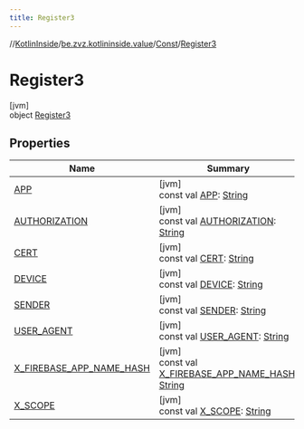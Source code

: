 ```yaml
---
title: Register3
---
```

//[KotlinInside](../../../../index.html)/[be.zvz.kotlininside.value](../../index.html)/[Const](../index.html)/[Register3](index.html)



# Register3



[jvm]\
object [Register3](index.html)



## Properties


| Name | Summary |
|---|---|
| [APP](-a-p-p.html) | [jvm]<br>const val [APP](-a-p-p.html): [String](https://kotlinlang.org/api/latest/jvm/stdlib/kotlin/-string/index.html) |
| [AUTHORIZATION](-a-u-t-h-o-r-i-z-a-t-i-o-n.html) | [jvm]<br>const val [AUTHORIZATION](-a-u-t-h-o-r-i-z-a-t-i-o-n.html): [String](https://kotlinlang.org/api/latest/jvm/stdlib/kotlin/-string/index.html) |
| [CERT](-c-e-r-t.html) | [jvm]<br>const val [CERT](-c-e-r-t.html): [String](https://kotlinlang.org/api/latest/jvm/stdlib/kotlin/-string/index.html) |
| [DEVICE](-d-e-v-i-c-e.html) | [jvm]<br>const val [DEVICE](-d-e-v-i-c-e.html): [String](https://kotlinlang.org/api/latest/jvm/stdlib/kotlin/-string/index.html) |
| [SENDER](-s-e-n-d-e-r.html) | [jvm]<br>const val [SENDER](-s-e-n-d-e-r.html): [String](https://kotlinlang.org/api/latest/jvm/stdlib/kotlin/-string/index.html) |
| [USER_AGENT](-u-s-e-r_-a-g-e-n-t.html) | [jvm]<br>const val [USER_AGENT](-u-s-e-r_-a-g-e-n-t.html): [String](https://kotlinlang.org/api/latest/jvm/stdlib/kotlin/-string/index.html) |
| [X_FIREBASE_APP_NAME_HASH](-x_-f-i-r-e-b-a-s-e_-a-p-p_-n-a-m-e_-h-a-s-h.html) | [jvm]<br>const val [X_FIREBASE_APP_NAME_HASH](-x_-f-i-r-e-b-a-s-e_-a-p-p_-n-a-m-e_-h-a-s-h.html): [String](https://kotlinlang.org/api/latest/jvm/stdlib/kotlin/-string/index.html) |
| [X_SCOPE](-x_-s-c-o-p-e.html) | [jvm]<br>const val [X_SCOPE](-x_-s-c-o-p-e.html): [String](https://kotlinlang.org/api/latest/jvm/stdlib/kotlin/-string/index.html) |

